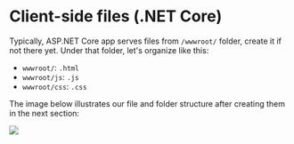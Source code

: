 # Client-side files (.NET Core)

Typically, ASP.NET Core app serves files from `/wwwroot/` folder, create it if not there yet. Under that folder, let's organize like this:

- `wwwroot/`: `.html`
- `wwwroot/js`: `.js`
- `wwwroot/css`: `.css`

The image below illustrates our file and folder structure after creating them in the next section:

![](_media/netcore/project_all_files.png)
